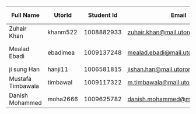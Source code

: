 Full Name | UtorId | Student Id | Email | Best way to Connect | Slack User Name
--- | --- | --- | --- | --- | ---
Zuhair Khan | khanm522 | 1008882933 | zuhair.khan@mail.utoronto.ca | 4374231620 | Zuhair Khan
Mealad Ebadi | ebadimea | 1009137248 | mealad.ebadi@mail.utoronto.ca | Number : 647-806-6460 | mealad.ebadi@mail.utoronto.ca
ji sung Han | hanji11 | 1006581815 | jishan.han@mail.utoronto.ca | 6473219811 | Ji Han
Mustafa Timbawala | timbawal | 1009117322 | m.timbawala@mail.utoronto.ca | Number: 5064341831 | m.timbawala@mail.utoronto.ca
Danish Mohammed | moha2666 | 1009625782 | danish.mohammed@mail.utoronto.ca | Number: 6476717630 | Danish Mohammed
